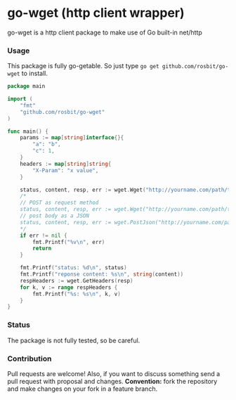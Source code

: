 # go-wget (http client wrapper)

go-wget is a http client package to make use of Go built-in net/http

### Usage

This package is fully go-getable. So just type `go get github.com/rosbit/go-wget` to install.

```go
package main

import (
	"fmt"
	"github.com/rosbit/go-wget"
)

func main() {
	params := map[string]interface{}{
		"a": "b",
		"c": 1,
	}
	headers := map[string]string{
		"X-Param": "x value",
	}

	status, content, resp, err := wget.Wget("http://yourname.com/path/to/url", "get", params, headers)
	/*
	// POST as request method
	status, content, resp, err := wget.Wget("http://yourname.com/path/to/url", "post", params, headers)
	// post body as a JSON 
	status, content, resp, err := wget.PostJson("http://yourname.com/path/to/url", "", params, headers)
	*/
	if err != nil {
		fmt.Printf("%v\n", err)
		return
	}

	fmt.Printf("status: %d\n", status)
	fmt.Printf("reponse content: %s\n", string(content))
	respHeaders := wget.GetHeaders(resp)
	for k, v := range respHeaders {
		fmt.Printf("%s: %s\n", k, v)
	}
}
```

### Status

The package is not fully tested, so be careful.

### Contribution

Pull requests are welcome! Also, if you want to discuss something send a pull request with proposal and changes.
__Convention:__ fork the repository and make changes on your fork in a feature branch.
